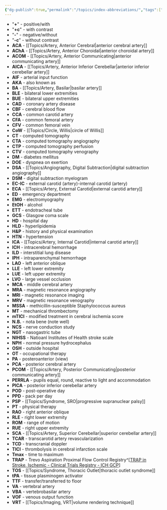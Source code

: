```yaml
---
{"dg-publish":true,"permalink":"/topics/index-abbreviations/","tags":["index"],"created":"2023-05-12T20:05:52.000-07:00","updated":"2024-02-28T13:33:25.844-08:00"}
---
```



- "**+**" - positive/with
- "**+c**" - with contrast
- "**-**" - negative/without
- "**-c**" - without contrast
- **ACA** - [[Topics/Artery, Anterior Cerebral\|anterior cerebral artery]]
- **AChA** - [[Topics/Artery, Anterior Choroidal\|anterior choroidal artery]]
- **ACOM** - [[Topics/Artery, Anterior Communicating\|anterior communicating artery]]
- **AICA** - [[Topics/Artery, Anterior Inferior Cerebellar\|anterior inferior cerebellar artery]]
- **AIF** - arterial input function
- **AKA** - also known as
- **BA** - [[Topics/Artery, Basilar\|basilar artery]]
- **BLE** - bilateral lower extremities
- **BUE** - bilateral upper extremities
- **CAD** - coronary artery disease
- **CBF** - cerebral blood flow
- **CCA** - common carotid artery
- **CFA** - common femoral artery
- **CFV** - common femoral vein
- **CoW** - [[Topics/Circle, Willis\|circle of Willis]]
- **CT** - computed tomography
- **CTA** - computed tomography angiography
- **CTP** - computed tomography perfusion
- **CTV** - computed tomography venography
- **DM** - diabetes mellitus
- **DOE** - dyspnea on exertion
- **DSA** - [[Topics/Angiography, Digital Subtraction\|digital subtraction angiography]]
- **DSM** - digital subtraction myelogram
- **EC-IC** - external carotid (artery)-internal carotid (artery)
- **ECA** - [[Topics/Artery, External Carotid\|external carotid artery]]
- **ED** - emergency department
- **EMG** - electromyography
- **EtOH** - alcohol
- **ETT** - endotracheal tube
- **GCS** - Glasgow coma scale
- **HD** - hospital day
- **HLD** - hyperlipidemia
- **H&P** - history and physical examination
- **HTN** - hypertension
- **ICA** - [[Topics/Artery, Internal Carotid\|internal carotid artery]]
- **ICH** - intracerebral hemorrhage
- **ILD** - interstitial lung disease
- **IPH** - intraparenchymal hemorrhage
- **LAO** - left anterior oblique
- **LLE** - left lower extremity
- **LUE** - left upper extremity
- **LVO** - large vessel occlusion
- **MCA** - middle cerebral artery
- **MRA** - magnetic resonance angiography
- **MRI** - magnetic resonance imaging
- **MRV** - magnetic resonance venography
- **MSSA** - methicillin-susceptible Staphylococcus aureus
- **MT** - mechanical thrombectomy
- **mTICI** - modified treatment in cerebral ischemia score
- **N.B.** - nota bene (note well)
- **NCS** - nerve conduction study
- **NGT** - nasogastric tube
- **NIHSS** - Natioanl Institutes of Health stroke scale
- **NPH** - normal pressure hydrocephalus
- **OSH** - outside hospital
- **OT** - occupational therapy
- **PA** - posteroanterior (view)
- **PCA** - posterior cerebral artery
- **PCOM** - [[Topics/Artery, Posterior Communicating\|posterior communicating artery]]
- **PERRLA** - pupils equal, round, reactive to light and accommodation
- **PICA** - posterior inferior cerebellar artery
- **POD** - post-operative day
- **PPD** - pack per day
- **PSP** - [[Topics/Syndrome, SRO\|progressive supranuclear palsy]]
- **PT** - physical therapy
- **RAO** - right anterior oblique
- **RLE** - right lower extremity
- **ROM** - range of motion
- **RUE** - right upper extremity
- **SCA** - [[Topics/Artery, Superior Cerebellar\|superior cerebellar artery]]
- **TCAR** - transcarotid artery revascularization
- **TCD** - transcranial doppler
- **TICI** - thrombolysis in cerebral infarction scale
- **Tmax** - time to maximum
- **TRAP** - Trevo Aspiration Proximal Flow Control Registry^[[TRAP in Stroke, Ischemic - Clinical Trials Registry - ICH GCP](https://ichgcp.net/clinical-trials-registry/NCT03199404)]
- **TOS** - [[Topics/Syndrome, Thoracic Outlet\|thoracic outlet syndrome]]
- **tPA** - tissue plasminogen activator
- **TTF** - transfer/transferred to floor
- **VA** - vertebral artery
- **VBA** - vertebrobasilar artery
- **VOF** - venous output function
- **VRT** - [[Topics/Imaging, VRT\|volume rendering technique]]
